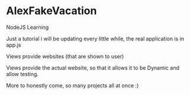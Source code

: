 # AlexFakeVacation
NodeJS Learning


Just a tutorial i will be updating every little while, the real application is in app.js 

Views provide websites (that are shown to user)


Views provide the actual website, so that it allows it to be Dynamic and allow testing. 

More to honestly come, so many projects all at once :)
